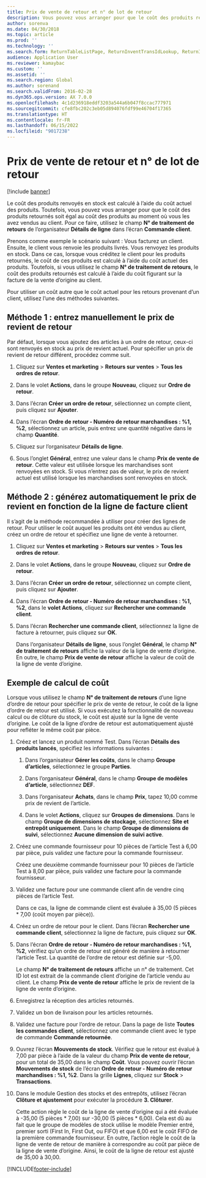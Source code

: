 ```yaml
---
title: Prix de vente de retour et n° de lot de retour
description: Vous pouvez vous arranger pour que le coût des produits retournés soit égal au coût des produits au moment où vous les avez vendus au client. Pour ce faire, utilisez le champ **N° de traitement de retours**.
author: sorenva
ms.date: 04/30/2018
ms.topic: article
ms.prod: ''
ms.technology: ''
ms.search.form: ReturnTableListPage, ReturnInventTransIdLookup, ReturnItemNumLookup
audience: Application User
ms.reviewer: kamaybac
ms.custom: ''
ms.assetid: ''
ms.search.region: Global
ms.author: sorenand
ms.search.validFrom: 2016-02-28
ms.dyn365.ops.version: AX 7.0.0
ms.openlocfilehash: 4c1d236918eddf3203a544a6b047f8ccac777971
ms.sourcegitcommit: cfe8fbc202c3eb05d894076fdf99e46704f17365
ms.translationtype: HT
ms.contentlocale: fr-FR
ms.lasthandoff: 06/15/2022
ms.locfileid: "9017238"
---
```

# <a name="return-cost-price-and-return-lot-id"></a>Prix de vente de retour et n° de lot de retour        

[!include [banner](../includes/banner.md)]



Le coût des produits renvoyés en stock est calculé à l’aide du coût actuel des produits. Toutefois, vous pouvez vous arranger pour que le coût des produits retournés soit égal au coût des produits au moment où vous les avez vendus au client. Pour ce faire, utilisez le champ **N° de traitement de retours** de l’organisateur **Détails de ligne** dans l’écran **Commande client**.

Prenons comme exemple le scénario suivant : Vous facturez un client. Ensuite, le client vous renvoie les produits livrés. Vous renvoyez les produits en stock. Dans ce cas, lorsque vous créditez le client pour les produits retournés, le coût de ces produits est calculé à l’aide du coût actuel des produits. Toutefois, si vous utilisez le champ **N° de traitement de retours**, le coût des produits retournés est calculé à l’aide du coût figurant sur la facture de la vente d’origine au client.

Pour utiliser un coût autre que le coût actuel pour les retours provenant d’un client, utilisez l’une des méthodes suivantes.

## <a name="method-1-manually-enter-the-return-cost-price"></a>Méthode 1 : entrez manuellement le prix de revient de retour

Par défaut, lorsque vous ajoutez des articles à un ordre de retour, ceux-ci sont renvoyés en stock au prix de revient actuel. Pour spécifier un prix de revient de retour différent, procédez comme suit.

1.  Cliquez sur **Ventes et marketing** \> **Retours sur ventes** \> **Tous les ordres de retour**.

2.  Dans le volet **Actions**, dans le groupe **Nouveau**, cliquez sur **Ordre de retour**.

3.  Dans l’écran **Créer un ordre de retour**, sélectionnez un compte client, puis cliquez sur **Ajouter**.

4.  Dans l’écran **Ordre de retour - Numéro de retour marchandises : %1, %2**, sélectionnez un article, puis entrez une quantité négative dans le champ **Quantité**.

5.  Cliquez sur l’organisateur **Détails de ligne**.

6.  Sous l’onglet **Général**, entrez une valeur dans le champ **Prix de vente de retour**. Cette valeur est utilisée lorsque les marchandises sont renvoyées en stock. Si vous n’entrez pas de valeur, le prix de revient actuel est utilisé lorsque les marchandises sont renvoyées en stock.

## <a name="method-2-automatically-generate-the-cost-price-based-on-the-customer-invoice-line"></a>Méthode 2 : générez automatiquement le prix de revient en fonction de la ligne de facture client

Il s’agit de la méthode recommandée à utiliser pour créer des lignes de retour. Pour utiliser le coût auquel les produits ont été vendus au client, créez un ordre de retour et spécifiez une ligne de vente à retourner.

1.  Cliquez sur **Ventes et marketing** \> **Retours sur ventes** \> **Tous les ordres de retour**.

2.  Dans le volet **Actions**, dans le groupe **Nouveau**, cliquez sur **Ordre de retour**.

3.  Dans l’écran **Créer un ordre de retour**, sélectionnez un compte client, puis cliquez sur **Ajouter**.

4.  Dans l’écran **Ordre de retour - Numéro de retour marchandises : %1, %2**, dans le **volet Actions**, cliquez sur **Rechercher une commande client**.

5.  Dans l’écran **Rechercher une commande client**, sélectionnez la ligne de facture à retourner, puis cliquez sur **OK**.
    
    Dans l’organisateur **Détails de ligne**, sous l’onglet **Général**, le champ **N° de traitement de retours** affiche la valeur de la ligne de vente d’origine. En outre, le champ **Prix de vente de retour** affiche la valeur de coût de la ligne de vente d’origine.

## <a name="cost-calculation-example"></a>Exemple de calcul de coût

Lorsque vous utilisez le champ **N° de traitement de retours** d’une ligne d’ordre de retour pour spécifier le prix de vente de retour, le coût de la ligne d’ordre de retour est utilisé. Si vous exécutez la fonctionnalité de nouveau calcul ou de clôture du stock, le coût est ajusté sur la ligne de vente d’origine. Le coût de la ligne d’ordre de retour est automatiquement ajusté pour refléter le même coût par pièce.

1.  Créez et lancez un produit nommé Test. Dans l’écran **Détails des produits lancés**, spécifiez les informations suivantes :
    
    1.  Dans l’organisateur **Gérer les coûts**, dans le champ **Groupe d’articles**, sélectionnez le groupe **Parties**.
    
    2.  Dans l’organisateur **Général**, dans le champ **Groupe de modèles d’article**, sélectionnez **DEF**.
    
    3.  Dans l’organisateur **Achats**, dans le champ **Prix**, tapez 10,00 comme prix de revient de l’article.
    
    4.  Dans le volet **Actions**, cliquez sur **Groupes de dimensions**. Dans le champ **Groupe de dimensions de stockage**, sélectionnez **Site et entrepôt uniquement**. Dans le champ **Groupe de dimensions de suivi**, sélectionnez **Aucune dimension de suivi active**.

2.  Créez une commande fournisseur pour 10 pièces de l’article Test à 6,00 par pièce, puis validez une facture pour la commande fournisseur.
    
    Créez une deuxième commande fournisseur pour 10 pièces de l’article Test à 8,00 par pièce, puis validez une facture pour la commande fournisseur.

3.  Validez une facture pour une commande client afin de vendre cinq pièces de l’article Test.
    
    Dans ce cas, la ligne de commande client est évaluée à 35,00 (5 pièces \* 7,00 (coût moyen par pièce)).

4.  Créez un ordre de retour pour le client. Dans l’écran **Rechercher une commande client**, sélectionnez la ligne de facture, puis cliquez sur **OK**.

5.  Dans l’écran **Ordre de retour - Numéro de retour marchandises : %1, %2**, vérifiez qu’un ordre de retour est généré de manière à retourner l’article Test. La quantité de l’ordre de retour est définie sur -5,00.
    
    Le champ **N° de traitement de retours** affiche un n° de traitement. Cet ID lot est extrait de la commande client d’origine de l’article vendu au client. Le champ **Prix de vente de retour** affiche le prix de revient de la ligne de vente d’origine.

6.  Enregistrez la réception des articles retournés.

7.  Validez un bon de livraison pour les articles retournés.

8.  Validez une facture pour l’ordre de retour. Dans la page de liste **Toutes les commandes client**, sélectionnez une commande client avec le type de commande **Commande retournée**.

9.  Ouvrez l’écran **Mouvements de stock**. Vérifiez que le retour est évalué à 7,00 par pièce à l’aide de la valeur du champ **Prix de vente de retour**, pour un total de 35,00 dans le champ **Coût**. Vous pouvez ouvrir l’écran **Mouvements de stock** de l’écran **Ordre de retour - Numéro de retour marchandises : %1, %2**. Dans la grille **Lignes**, cliquez sur **Stock** \> **Transactions**.

10. Dans le module Gestion des stocks et des entrepôts, utilisez l’écran **Clôture et ajustement** pour exécuter la procédure **3. Clôturer**.
    
    Cette action règle le coût de la ligne de vente d’origine qui a été évaluée à -35,00 (5 pièces \* 7,00) sur -30,00 (5 pièces \* 6,00). Cela est dû au fait que le groupe de modèles de stock utilise le modèle Premier entré, premier sorti (First In, First Out, ou FIFO) et que 6,00 est le coût FIFO de la première commande fournisseur. En outre, l’action règle le coût de la ligne de vente de retour de manière à correspondre au coût par pièce de la ligne de vente d’origine. Ainsi, le coût de la ligne de retour est ajusté de 35,00 à 30,00.






[!INCLUDE[footer-include](../../includes/footer-banner.md)]